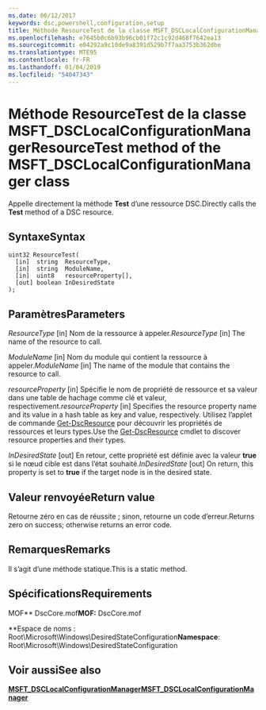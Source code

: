 ```yaml
---
ms.date: 06/12/2017
keywords: dsc,powershell,configuration,setup
title: Méthode ResourceTest de la classe MSFT_DSCLocalConfigurationManager
ms.openlocfilehash: e7645b0c6b93b96cb01f72c1c92d468f7642ea13
ms.sourcegitcommit: e04292a9c10de9a8391d529b7f7aa3753b362dbe
ms.translationtype: MTE95
ms.contentlocale: fr-FR
ms.lasthandoff: 01/04/2019
ms.locfileid: "54047343"
---
```

# <a name="resourcetest-method-of-the-msftdsclocalconfigurationmanager-class"></a><span data-ttu-id="6f0be-103">Méthode ResourceTest de la classe MSFT_DSCLocalConfigurationManager</span><span class="sxs-lookup"><span data-stu-id="6f0be-103">ResourceTest method of the MSFT_DSCLocalConfigurationManager class</span></span>

<span data-ttu-id="6f0be-104">Appelle directement la méthode **Test** d’une ressource DSC.</span><span class="sxs-lookup"><span data-stu-id="6f0be-104">Directly calls the **Test** method of a DSC resource.</span></span>

## <a name="syntax"></a><span data-ttu-id="6f0be-105">Syntaxe</span><span class="sxs-lookup"><span data-stu-id="6f0be-105">Syntax</span></span>

```mof
uint32 ResourceTest(
  [in]  string  ResourceType,
  [in]  string  ModuleName,
  [in]  uint8   resourceProperty[],
  [out] boolean InDesiredState
);
```

## <a name="parameters"></a><span data-ttu-id="6f0be-106">Paramètres</span><span class="sxs-lookup"><span data-stu-id="6f0be-106">Parameters</span></span>

<span data-ttu-id="6f0be-107">*ResourceType* \[in\] Nom de la ressource à appeler.</span><span class="sxs-lookup"><span data-stu-id="6f0be-107">*ResourceType* \[in\] The name of the resource to call.</span></span>

<span data-ttu-id="6f0be-108">*ModuleName* \[in\] Nom du module qui contient la ressource à appeler.</span><span class="sxs-lookup"><span data-stu-id="6f0be-108">*ModuleName* \[in\] The name of the module that contains the resource to call.</span></span>

<span data-ttu-id="6f0be-109">*resourceProperty* \[in\] Spécifie le nom de propriété de ressource et sa valeur dans une table de hachage comme clé et valeur, respectivement.</span><span class="sxs-lookup"><span data-stu-id="6f0be-109">*resourceProperty* \[in\] Specifies the resource property name and its value in a hash table as key and value, respectively.</span></span> <span data-ttu-id="6f0be-110">Utilisez l’applet de commande [Get-DscResource](/powershell/module/PSDesiredStateConfiguration/Get-DscResource) pour découvrir les propriétés de ressources et leurs types.</span><span class="sxs-lookup"><span data-stu-id="6f0be-110">Use the [Get-DscResource](/powershell/module/PSDesiredStateConfiguration/Get-DscResource) cmdlet to discover resource properties and their types.</span></span>

<span data-ttu-id="6f0be-111">*InDesiredState* \[out\] En retour, cette propriété est définie avec la valeur **true** si le nœud cible est dans l’état souhaité.</span><span class="sxs-lookup"><span data-stu-id="6f0be-111">*InDesiredState* \[out\] On return, this property is set to **true** if the target node is in the desired state.</span></span>

## <a name="return-value"></a><span data-ttu-id="6f0be-112">Valeur renvoyée</span><span class="sxs-lookup"><span data-stu-id="6f0be-112">Return value</span></span>

<span data-ttu-id="6f0be-113">Retourne zéro en cas de réussite ; sinon, retourne un code d’erreur.</span><span class="sxs-lookup"><span data-stu-id="6f0be-113">Returns zero on success; otherwise returns an error code.</span></span>

## <a name="remarks"></a><span data-ttu-id="6f0be-114">Remarques</span><span class="sxs-lookup"><span data-stu-id="6f0be-114">Remarks</span></span>

<span data-ttu-id="6f0be-115">Il s’agit d’une méthode statique.</span><span class="sxs-lookup"><span data-stu-id="6f0be-115">This is a static method.</span></span>

## <a name="requirements"></a><span data-ttu-id="6f0be-116">Spécifications</span><span class="sxs-lookup"><span data-stu-id="6f0be-116">Requirements</span></span>

<span data-ttu-id="6f0be-117">MOF\*\* DscCore.mof</span><span class="sxs-lookup"><span data-stu-id="6f0be-117">**MOF:** DscCore.mof</span></span>

<span data-ttu-id="6f0be-118">\*\*Espace de noms : Root\Microsoft\Windows\DesiredStateConfiguration</span><span class="sxs-lookup"><span data-stu-id="6f0be-118">**Namespace**: Root\Microsoft\Windows\DesiredStateConfiguration</span></span>

## <a name="see-also"></a><span data-ttu-id="6f0be-119">Voir aussi</span><span class="sxs-lookup"><span data-stu-id="6f0be-119">See also</span></span>

[<span data-ttu-id="6f0be-120">**MSFT_DSCLocalConfigurationManager**</span><span class="sxs-lookup"><span data-stu-id="6f0be-120">**MSFT_DSCLocalConfigurationManager**</span></span>](msft-dsclocalconfigurationmanager.md)
